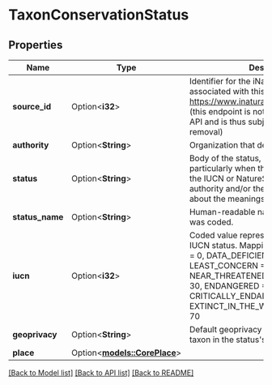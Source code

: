 # TaxonConservationStatus

## Properties

Name | Type | Description | Notes
------------ | ------------- | ------------- | -------------
**source_id** | Option<**i32**> | Identifier for the iNat source record associated with this status, retrievable via https://www.inaturalist.org/sources/:id.json (this endpoint is not a part of our public API and is thus subject to change or removal)  | [optional]
**authority** | Option<**String**> | Organization that declared this status  | [optional]
**status** | Option<**String**> | Body of the status, often coded, particularly when the status comes from the IUCN or NatureServe. Consult the authority and/or the status URL for details about the meanings of codes.  | [optional]
**status_name** | Option<**String**> | Human-readable name of the status if it was coded.  | [optional]
**iucn** | Option<**i32**> | Coded value representing the equivalent IUCN status. Mappings: NOT_EVALUATED = 0, DATA_DEFICIENT = 5, LEAST_CONCERN = 10, NEAR_THREATENED = 20, VULNERABLE = 30, ENDANGERED = 40, CRITICALLY_ENDANGERED = 50, EXTINCT_IN_THE_WILD = 60, EXTINCT = 70  | [optional]
**geoprivacy** | Option<**String**> | Default geoprivacy for observations of this taxon in the status's place.  | [optional]
**place** | Option<[**models::CorePlace**](CorePlace.md)> |  | [optional]

[[Back to Model list]](../README.md#documentation-for-models) [[Back to API list]](../README.md#documentation-for-api-endpoints) [[Back to README]](../README.md)


